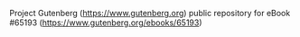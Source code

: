 Project Gutenberg (https://www.gutenberg.org) public repository for
eBook #65193 (https://www.gutenberg.org/ebooks/65193)
